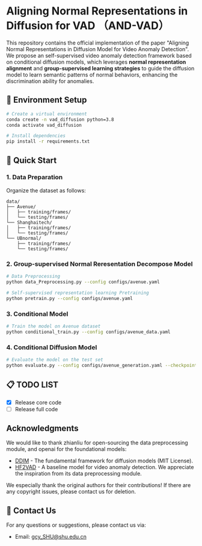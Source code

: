 # Aligning Normal Representations in Diffusion for VAD （AND-VAD）
This repository contains the official implementation of the paper "Aligning Normal Representations in Diffusion Model for Video Anomaly Detection". We propose an self-supervised video anomaly detection framework based on conditional diffusion models, which leverages **normal representation alignment** and **group-supervised learning strategies** to guide the diffusion model to learn semantic patterns of normal behaviors, enhancing the discrimination ability for anomalies.


## 🔧 Environment Setup  
```bash
# Create a virtual environment
conda create -n vad_diffusion python=3.8
conda activate vad_diffusion

# Install dependencies
pip install -r requirements.txt
```


## 🚀 Quick Start  
### 1. Data Preparation  
Organize the dataset as follows:  
```
data/
├── Avenue/
│   ├── training/frames/
│   └── testing/frames/
└── Shanghaitech/
│   ├── training/frames/
│   └── testing/frames/
└── UBnormal/
    ├── training/frames/
    └── testing/frames/
```
### 2. Group-supervised Normal Reresentation Decompose Model
```bash
# Data Preprocessing
python data_Preprocessing.py --config configs/avenue.yaml 

# Self-supervised representation learning Pretraining
python pretrain.py --config configs/avenue.yaml
```
### 3. Conditional Model   
```bash
# Train the model on Avenue dataset 
python conditional_train.py --config configs/avenue_data.yaml 

```


### 4. Conditional Diffusion Model  
```bash
# Evaluate the model on the test set
python evaluate.py --config configs/avenue_generation.yaml --checkpoint model/avenue_diffusion.pth
```


## 📋 TODO LIST  
- [x] Release core code  
- [ ] Release full code 

## Acknowledgments
We would like to thank zhianliu for open-sourcing the data preprocessing module, and openai for the foundational models:
- [DDIM](https://github.com/openai/improved-diffusion) - The fundamental framework for diffusion models (MIT License).
- [HF2VAD](https://github.com/LiUzHiAn/hf2vad) - A baseline model for video anomaly detection. We appreciate the inspiration from its data preprocessing module.

We especially thank the original authors for their contributions! If there are any copyright issues, please contact us for deletion.

## 💬 Contact Us  
For any questions or suggestions, please contact us via:  
- Email: gcy_SHU@shu.edu.cn  
